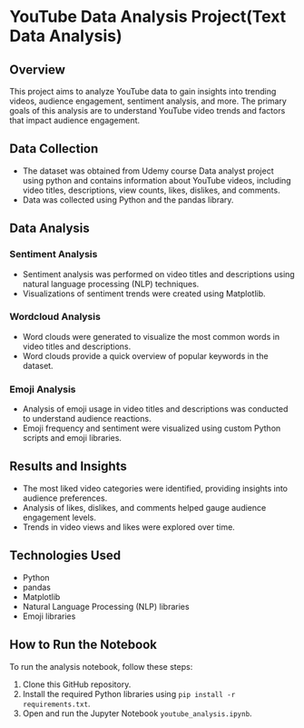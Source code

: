 # YouTube Data Analysis Project(Text Data Analysis)

## Overview

This project aims to analyze YouTube data to gain insights into trending videos, audience engagement, sentiment analysis, and more. The primary goals of this analysis are to understand YouTube video trends and factors that impact audience engagement.

## Data Collection

- The dataset was obtained from Udemy course Data analyst project using python and contains information about YouTube videos, including video titles, descriptions, view counts, likes, dislikes, and comments.
- Data was collected using Python and the pandas library.

## Data Analysis

### Sentiment Analysis

- Sentiment analysis was performed on video titles and descriptions using natural language processing (NLP) techniques.
- Visualizations of sentiment trends were created using Matplotlib.

### Wordcloud Analysis

- Word clouds were generated to visualize the most common words in video titles and descriptions.
- Word clouds provide a quick overview of popular keywords in the dataset.

### Emoji Analysis

- Analysis of emoji usage in video titles and descriptions was conducted to understand audience reactions.
- Emoji frequency and sentiment were visualized using custom Python scripts and emoji libraries.

## Results and Insights

- The most liked video categories were identified, providing insights into audience preferences.
- Analysis of likes, dislikes, and comments helped gauge audience engagement levels.
- Trends in video views and likes were explored over time.


## Technologies Used

- Python
- pandas
- Matplotlib
- Natural Language Processing (NLP) libraries
- Emoji libraries

## How to Run the Notebook

To run the analysis notebook, follow these steps:

1. Clone this GitHub repository.
2. Install the required Python libraries using `pip install -r requirements.txt`.
3. Open and run the Jupyter Notebook `youtube_analysis.ipynb`.

